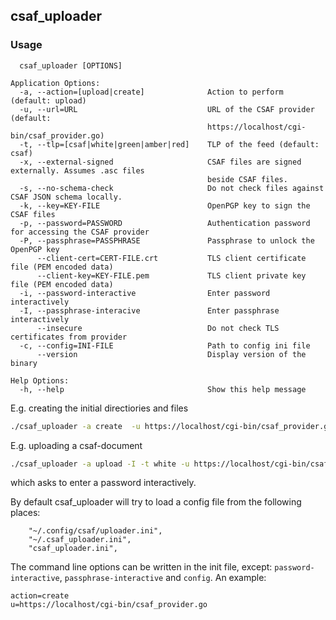 ## csaf_uploader

### Usage

```
  csaf_uploader [OPTIONS]

Application Options:
  -a, --action=[upload|create]              Action to perform (default: upload)
  -u, --url=URL                             URL of the CSAF provider (default:
                                            https://localhost/cgi-bin/csaf_provider.go)
  -t, --tlp=[csaf|white|green|amber|red]    TLP of the feed (default: csaf)
  -x, --external-signed                     CSAF files are signed externally. Assumes .asc files
                                            beside CSAF files.
  -s, --no-schema-check                     Do not check files against CSAF JSON schema locally.
  -k, --key=KEY-FILE                        OpenPGP key to sign the CSAF files
  -p, --password=PASSWORD                   Authentication password for accessing the CSAF provider
  -P, --passphrase=PASSPHRASE               Passphrase to unlock the OpenPGP key
      --client-cert=CERT-FILE.crt           TLS client certificate file (PEM encoded data)
      --client-key=KEY-FILE.pem             TLS client private key file (PEM encoded data)
  -i, --password-interactive                Enter password interactively
  -I, --passphrase-interacive               Enter passphrase interactively
      --insecure                            Do not check TLS certificates from provider
  -c, --config=INI-FILE                     Path to config ini file
      --version                             Display version of the binary

Help Options:
  -h, --help                                Show this help message
```
E.g. creating the initial directiories and files

```bash
./csaf_uploader -a create  -u https://localhost/cgi-bin/csaf_provider.go
```

E.g. uploading a csaf-document

```bash
./csaf_uploader -a upload -I -t white -u https://localhost/cgi-bin/csaf_provider.go  CSAF-document-1.json
```

which asks to enter a password interactively.

By default csaf_uploader will try to load a config file
from the following places:

```
    "~/.config/csaf/uploader.ini",
    "~/.csaf_uploader.ini",
    "csaf_uploader.ini",
```

The command line options can be written in the init file, except:
`password-interactive`, `passphrase-interactive` and `config`.
An example:

```
action=create
u=https://localhost/cgi-bin/csaf_provider.go
```
